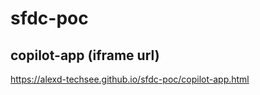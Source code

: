 # sfdc-poc

## copilot-app (iframe url)
https://alexd-techsee.github.io/sfdc-poc/copilot-app.html


